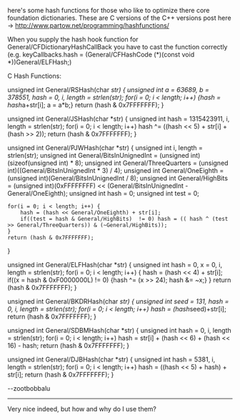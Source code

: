 here's some hash functions for those who like to optimize there core foundation dictionaries. These are C versions of the C++ versions post here -> http://www.partow.net/programming/hashfunctions/

When you supply the hash hook function for General/CFDictionaryHashCallBack you have to cast the function correctly (e.g.     keyCallbacks.hash = (General/CFHashCode (*)(const void *))General/ELFHash;)

C Hash Functions:
    
unsigned int General/RSHash(char *str) {
    unsigned int a = 63689, b = 378551, hash = 0, i, length = strlen(str);
    for(i = 0; i < length; i++) {hash = hash*a+str[i]; a = a*b;}
    return (hash & 0x7FFFFFFF);
}

unsigned int General/JSHash(char *str) {
    unsigned int hash = 1315423911, i, length = strlen(str);
    for(i = 0; i < length; i++) hash ^= ((hash << 5) + str[i] + (hash >> 2));
    return (hash & 0x7FFFFFFF);
}

unsigned int General/PJWHash(char *str) {
    unsigned int i, length = strlen(str);
    unsigned int General/BitsInUnignedInt = (unsigned int)(sizeof(unsigned int) * 8);
    unsigned int General/ThreeQuarters    = (unsigned int)((General/BitsInUnignedInt  * 3) / 4);
    unsigned int General/OneEighth        = (unsigned int)(General/BitsInUnignedInt / 8);
    unsigned int General/HighBits         = (unsigned int)(0xFFFFFFFF) << (General/BitsInUnignedInt - General/OneEighth);
    unsigned int hash             = 0;
    unsigned int test             = 0;

    for(i = 0; i < length; i++) {
        hash = (hash << General/OneEighth) + str[i];
        if((test = hash & General/HighBits)  != 0) hash = (( hash ^ (test >> General/ThreeQuarters)) & (~General/HighBits));
    }
    return (hash & 0x7FFFFFFF);
}

unsigned int General/ELFHash(char *str) {
    unsigned int hash = 0, x = 0, i, length = strlen(str);
    for(i = 0; i < length; i++) {
        hash = (hash << 4) + str[i];
        if((x = hash & 0xF0000000L) != 0) {hash ^= (x >> 24); hash &= ~x;}
    }
    return (hash & 0x7FFFFFFF);
}

unsigned int General/BKDRHash(char *str) {
    unsigned int seed = 131, hash = 0, i, length = strlen(str);
    for(i = 0; i < length; i++) hash = (hash*seed)+str[i];
    return (hash & 0x7FFFFFFF);
}

unsigned int General/SDBMHash(char *str) {
    unsigned int hash = 0, i, length = strlen(str);
    for(i = 0; i < length; i++) hash = str[i] + (hash << 6) + (hash << 16) - hash;
    return (hash & 0x7FFFFFFF);
}

unsigned int General/DJBHash(char *str) {
    unsigned int hash = 5381, i, length = strlen(str);
    for(i = 0; i < length; i++) hash = ((hash << 5) + hash) + str[i];
    return (hash & 0x7FFFFFFF);
}


--zootbobbalu

----

Very nice indeed, but how and why do I use them?